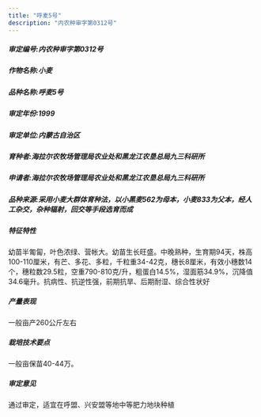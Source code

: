 ```yaml
---
title: "呼麦5号"
description: "内农种审字第0312号"
---
```

##### 审定编号:内农种审字第0312号

##### 作物名称:小麦

##### 品种名称:呼麦5号

##### 审定年份:1999

##### 审定单位:内蒙古自治区

##### 育种者:海拉尔农牧场管理局农业处和黑龙江农垦总局九三科研所

##### 申请者:海拉尔农牧场管理局农业处和黑龙江农垦总局九三科研所

##### 品种来源:采用小麦大群体育种法，以小黑麦562为母本，小麦833为父本，经人工杂交，杂种辐射，回交等手段选育而成


##### 特征特性
幼苗半匍匐，叶色浓绿、营帐大。幼苗生长旺盛。中晚熟种，生育期94天，株高100-110厘米，有芒、多花、多粒，千粒重34-42克，穗长8厘米，有效小穗数14个，穗粒数29.5粒，空重790-810克/升，粗蛋白14.5%，湿面筋34.9%，沉降值34.6毫升。抗病性、抗逆性强，前期抗旱、后期耐湿、综合性状好


##### 产量表现
一般亩产260公斤左右


##### 栽培技术要点
一般亩保苗40-44万。

##### 审定意见
通过审定，适宜在呼盟、兴安盟等地中等肥力地块种植


